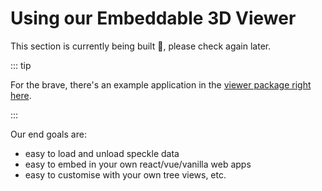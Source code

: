 # Using our Embeddable 3D Viewer

This section is currently being built 🚧, please check again later.

::: tip 

For the brave, there's an example application in the [viewer package right here](https://github.com/specklesystems/speckle-server/tree/main/packages/viewer).

:::

Our end goals are:
- easy to load and unload speckle data
- easy to embed in your own react/vue/vanilla web apps
- easy to customise with your own tree views, etc.

<Stackblitz id="embed1" projectId="css-custom-prop-color-values" style="width: 100%; height: 500px;"/>